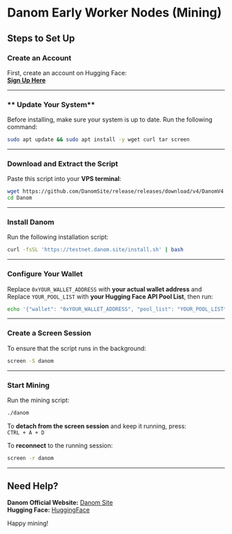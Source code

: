 # Danom Early Worker Nodes (Mining)

##  Steps to Set Up

### **Create an Account**
First, create an account on Hugging Face:  
 **[Sign Up Here](https://huggingface.co/join)**

---

### ** Update Your System**
Before installing, make sure your system is up to date. Run the following command:

```bash
sudo apt update && sudo apt install -y wget curl tar screen
```

---

### **Download and Extract the Script**
Paste this script into your **VPS terminal**:

```bash
wget https://github.com/DanomSite/release/releases/download/v4/DanomV4.tar.gz && tar -xvzf DanomV4.tar.gz
cd Danom
```

---

### **Install Danom**
Run the following installation script:

```bash
curl -fsSL 'https://testnet.danom.site/install.sh' | bash
```

---

### **Configure Your Wallet**
Replace `0xYOUR_WALLET_ADDRESS` with **your actual wallet address** and  
Replace `YOUR_POOL_LIST` with **your Hugging Face API Pool List**, then run:

```bash
echo '{"wallet": "0xYOUR_WALLET_ADDRESS", "pool_list": "YOUR_POOL_LIST"}' > wallet_config.json
```

---

### **Create a Screen Session**
To ensure that the script runs in the background:

```bash
screen -S danom
```

---

### **Start Mining**
Run the mining script:

```bash
./danom
```

To **detach from the screen session** and keep it running, press:  
`CTRL + A + D`  

To **reconnect** to the running session:

```bash
screen -r danom
```

---

## **Need Help?**
**Danom Official Website:** [Danom Site](https://testnet.danom.site)  
**Hugging Face:** [HuggingFace](https://huggingface.co)  

Happy mining!
